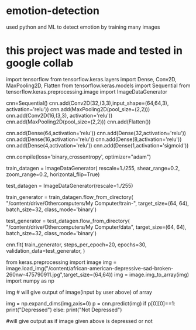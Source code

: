 # emotion-detection
used python and ML to detect emotion by training many images

# this project was made and tested in google collab

import tensorflow
from tensorflow.keras.layers import Dense, Conv2D, MaxPooling2D, Flatten
from tensorflow.keras.models import Sequential
from tensorflow.keras.preprocessing.image import ImageDataGenerator

cnn=Sequential()
cnn.add(Conv2D(32,(3,3),input_shape=(64,64,3), activation='relu'))
cnn.add(MaxPooling2D(pool_size=(2,2)))
cnn.add(Conv2D(16,(3,3), activation='relu'))
cnn.add(MaxPooling2D(pool_size=(2,2)))
cnn.add(Flatten())

cnn.add(Dense(64,activation='relu'))
cnn.add(Dense(32,activation='relu'))
cnn.add(Dense(16,activation='relu'))
cnn.add(Dense(8,activation='relu'))
cnn.add(Dense(4,activation='relu'))
cnn.add(Dense(1,activation='sigmoid'))

cnn.compile(loss='binary_crossentropy', optimizer="adam")

train_datagen = ImageDataGenerator(
        rescale=1./255,
        shear_range=0.2,
        zoom_range=0.2,
        horizontal_flip=True)

test_datagen = ImageDataGenerator(rescale=1./255)

train_generator = train_datagen.flow_from_directory(
        "/content/drive/Othercomputers/My Computer/train-",
        target_size=(64, 64),
        batch_size=32,
        class_mode='binary')

test_generator = test_datagen.flow_from_directory(
        "/content/drive/Othercomputers/My Computer/data",
        target_size=(64, 64),
        batch_size=32,
        class_mode='binary')

cnn.fit(
        train_generator,
        steps_per_epoch=20,
        epochs=30,
        validation_data=test_generator,
        )

from keras.preprocessing import image
img = image.load_img("/content/african-american-depressive-sad-broken-260nw-475790911.jpg",target_size=(64,64))
img = image.img_to_array(img)
import numpy as np

img # will give output of image(input by user above) of array

img = np.expand_dims(img,axis=0)
p = cnn.predict(img)
if p[0][0]==1:
  print("Depressed")
else:
  print("Not Depressed")

  #will give output as if image given above is depressed or not
  
        
